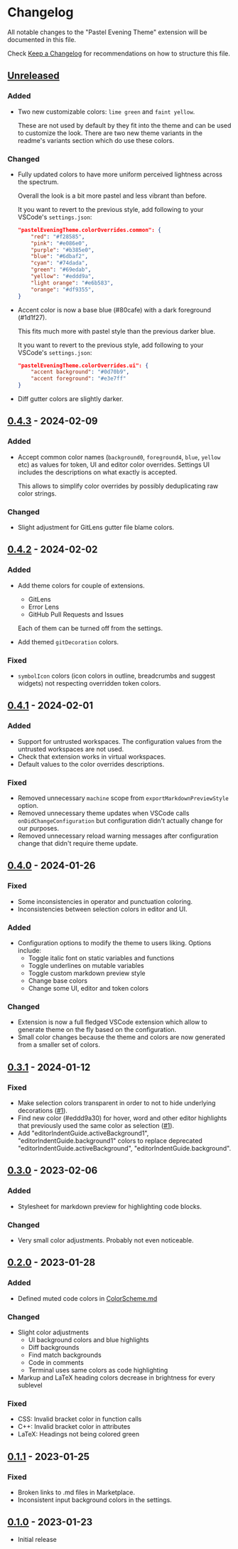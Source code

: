 # Changelog

All notable changes to the "Pastel Evening Theme" extension will be documented in this file.

Check [Keep a Changelog](http://keepachangelog.com/) for recommendations on how to structure this file.

## [Unreleased]

### Added

* Two new customizable colors: `lime green` and `faint yellow`. 
  
    These are not used by default by they fit into the theme and can be used to customize the look.
    There are two new theme variants in the readme's variants section which do use these colors.

### Changed

* Fully updated colors to have more uniform perceived lightness across the spectrum.
  
    Overall the look is a bit more pastel and less vibrant than before.

    It you want to revert to the previous style, add following to your VSCode's `settings.json`:
    ```json
    "pastelEveningTheme.colorOverrides.common": {
        "red": "#f28585",
        "pink": "#e086e0",
        "purple": "#b385e0",
        "blue": "#6dbaf2",
        "cyan": "#74dada",
        "green": "#69edab",
        "yellow": "#eddd9a",
        "light orange": "#e6b583",
        "orange": "#df9355",
    }
    ```

* Accent color is now a base blue (#80cafe) with a dark foreground (#1d1f27). 

    This fits much more with pastel style than the previous darker blue.

    It you want to revert to the previous style, add following to your VSCode's `settings.json`:
    ```json
    "pastelEveningTheme.colorOverrides.ui": {
        "accent background": "#0d70b9",
        "accent foreground": "#e3e7ff"
    }
    ```

* Diff gutter colors are slightly darker.

## [0.4.3] - 2024-02-09

### Added

* Accept common color names (`background0`, `foreground4`, `blue`, `yellow` etc) as values for token, UI and editor color overrides. Settings UI includes the descriptions on what exactly is accepted.

  This allows to simplify color overrides by possibly deduplicating raw color strings. 

### Changed

* Slight adjustment for GitLens gutter file blame colors.

## [0.4.2] - 2024-02-02

### Added

* Add theme colors for couple of extensions.
  * GitLens
  * Error Lens
  * GitHub Pull Requests and Issues
  
  Each of them can be turned off from the settings.
* Add themed `gitDecoration` colors.

### Fixed

* `symbolIcon` colors (icon colors in outline, breadcrumbs and suggest widgets) not respecting overridden token colors.

## [0.4.1] - 2024-02-01

### Added

* Support for untrusted workspaces. The configuration values from the untrusted workspaces are not 
  used.
* Check that extension works in virtual workspaces.
* Default values to the color overrides descriptions.

### Fixed

* Removed unnecessary `machine` scope from `exportMarkdownPreviewStyle` option. 
* Removed unnecessary theme updates when VSCode calls `onDidChangeConfiguration` but configuration 
  didn't actually change for our purposes.
* Removed unnecessary reload warning messages after configuration change that didn't require theme 
  update.

## [0.4.0] - 2024-01-26

### Fixed

* Some inconsistencies in operator and punctuation coloring.
* Inconsistencies between selection colors in editor and UI.

### Added

* Configuration options to modify the theme to users liking. Options include:
  * Toggle italic font on static variables and functions
  * Toggle underlines on mutable variables
  * Toggle custom markdown preview style
  * Change base colors
  * Change some UI, editor and token colors

### Changed

* Extension is now a full fledged VSCode extension which allow to generate theme on the fly based on
  the configuration.
* Small color changes because the theme and colors are now generated from a smaller set of colors.

## [0.3.1] - 2024-01-12

### Fixed

* Make selection colors transparent in order to not to hide underlying decorations ([#1]).
* Find new color (#eddd9a30) for hover, word and other editor highlights that previously used the 
  same color as selection ([#1]).
* Add "editorIndentGuide.activeBackground1", "editorIndentGuide.background1" colors to replace 
  deprecated "editorIndentGuide.activeBackground", "editorIndentGuide.background".

## [0.3.0] - 2023-02-06

### Added

* Stylesheet for markdown preview for highlighting code blocks.

### Changed

* Very small color adjustments. Probably not even noticeable.

## [0.2.0] - 2023-01-28

### Added

* Defined muted code colors in [ColorScheme.md]

### Changed

* Slight color adjustments
  * UI background colors and blue highlights
  * Diff backgrounds
  * Find match backgrounds
  * Code in comments
  * Terminal uses same colors as code highlighting
* Markup and LaTeX heading colors decrease in brightness for every sublevel

### Fixed

* CSS: Invalid bracket color in function calls
* C++: Invalid bracket color in attributes
* LaTeX: Headings not being colored green

## [0.1.1] - 2023-01-25

### Fixed

* Broken links to .md files in Marketplace.
* Inconsistent input background colors in the settings.

## [0.1.0] - 2023-01-23

- Initial release

[Unreleased]: https://github.com/kaiusl/pastel_evening_vscode/compare/v0.4.3...HEAD
[0.4.3]: https://github.com/kaiusl/pastel_evening_vscode/releases/tag/v0.4.3
[0.4.2]: https://github.com/kaiusl/pastel_evening_vscode/releases/tag/v0.4.2
[0.4.1]: https://github.com/kaiusl/pastel_evening_vscode/releases/tag/v0.4.1
[0.4.0]: https://github.com/kaiusl/pastel_evening_vscode/releases/tag/v0.4.0
[0.3.1]: https://github.com/kaiusl/pastel_evening_vscode/releases/tag/v0.3.1
[0.3.0]: https://github.com/kaiusl/pastel_evening_vscode/releases/tag/v0.3.0
[0.2.0]: https://github.com/kaiusl/pastel_evening_vscode/releases/tag/v0.2.0
[0.1.1]: https://github.com/kaiusl/pastel_evening_vscode/releases/tag/v0.1.1
[0.1.0]: https://github.com/kaiusl/pastel_evening_vscode/releases/tag/v0.1.0

[ColorScheme.md]: https://github.com/kaiusl/pastel_evening_vscode/blob/main/ColorScheme.md

[#1]: https://github.com/kaiusl/pastel_evening_vscode/issues/1
